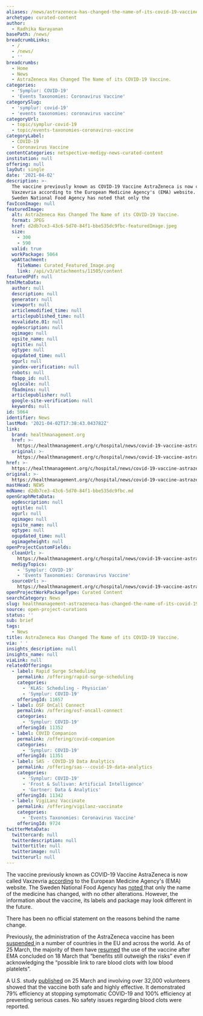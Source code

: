 ```yaml
---
aliases: /news/astrazeneca-has-changed-the-name-of-its-covid-19-vaccine
archetype: curated-content
author:
  - Radhika Narayanan
basePath: /news/
breadcrumbLinks:
  - /
  - /news/
  - ''
breadcrumbs:
  - Home
  - News
  - AstraZeneca Has Changed The Name of its COVID-19 Vaccine.
categories:
  - 'Symplur: COVID-19'
  - 'Events Taxonomies: Coronavirus Vaccine'
categorySlug:
  - 'symplur: covid-19'
  - 'events taxonomies: coronavirus vaccine'
categoryUrl:
  - topic/symplur-covid-19
  - topic/events-taxonomies-coronavirus-vaccine
categoryLabel:
  - COVID-19
  - Coronavirus Vaccine
contentCategories: netspective-medigy-news-curated-content
institution: null
offering: null
layOut: single
date: '2021-04-02'
description: >-
  The vaccine previously known as COVID-19 Vaccine AstraZeneca is now called
  Vaxzevria according to the European Medicine Agency's (EMA) website. The
  Sweden National Food Agency has noted that only the 
favIconImage: null
featuredImage:
  alt: AstraZeneca Has Changed The Name of its COVID-19 Vaccine.
  format: JPEG
  href: d2db7ce3-43c6-5d70-84f1-bbe535dc9fbc-featuredImage.jpeg
  size:
    - 300
    - 590
  valid: true
  workPackage: 5064
  wpAttachment:
    fileName: Curated_Featured_Image.png
    link: /api/v3/attachments/11505/content
featuredPdf: null
htmlMetaData:
  author: null
  description: null
  generator: null
  viewport: null
  articlemodified_time: null
  articlepublished_time: null
  msvalidate.01: null
  ogdescription: null
  ogimage: null
  ogsite_name: null
  ogtitle: null
  ogtype: null
  ogupdated_time: null
  ogurl: null
  yandex-verification: null
  robots: null
  fbapp_id: null
  oglocale: null
  fbadmins: null
  articlepublisher: null
  google-site-verification: null
  keywords: null
id: 5064
identifier: News
lastMod: '2021-04-02T17:38:43.043782Z'
link:
  brand: healthmanagement.org
  href: >-
    https://healthmanagement.org/c/hospital/news/covid-19-vaccine-astrazeneca-no-more
  original: >-
    https://healthmanagement.org/c/hospital/news/covid-19-vaccine-astrazeneca-no-more
href: >-
  https://healthmanagement.org/c/hospital/news/covid-19-vaccine-astrazeneca-no-more
original: >-
  https://healthmanagement.org/c/hospital/news/covid-19-vaccine-astrazeneca-no-more
mastHead: NEWS
mdName: d2db7ce3-43c6-5d70-84f1-bbe535dc9fbc.md
openGraphMetaData:
  ogdescription: null
  ogtitle: null
  ogurl: null
  ogimage: null
  ogsite_name: null
  ogtype: null
  ogupdated_time: null
  ogimageheight: null
openProjectCustomFields:
  cleanUrl: >-
    https://healthmanagement.org/c/hospital/news/covid-19-vaccine-astrazeneca-no-more
  medigyTopics:
    - 'Symplur: COVID-19'
    - 'Events Taxonomies: Coronavirus Vaccine'
  sourceUrl: >-
    https://healthmanagement.org/c/hospital/news/covid-19-vaccine-astrazeneca-no-more
openProjectWorkPackageType: Curated Content
searchCategory: News
slug: healthmanagement-astrazeneca-has-changed-the-name-of-its-covid-19-vaccine
source: open-project-curations
status: ''
sub: brief
tags:
  - News
title: AstraZeneca Has Changed The Name of its COVID-19 Vaccine.
via: ' '
insights_description: null
insights_name: null
viaLink: null
relatedOfferings:
  - label: Rapid Surge Scheduling
    permalink: /offering/rapid-surge-scheduling
    categories:
      - 'KLAS: Scheduling - Physician'
      - 'Symplur: COVID-19'
    offeringId: 11657
  - label: OSF OnCall Connect
    permalink: /offering/osf-oncall-connect
    categories:
      - 'Symplur: COVID-19'
    offeringId: 11352
  - label: COVID Companion
    permalink: /offering/covid-companion
    categories:
      - 'Symplur: COVID-19'
    offeringId: 11351
  - label: SAS - COVID-19 Data Analytics
    permalink: /offering/sas---covid-19-data-analytics
    categories:
      - 'Symplur: COVID-19'
      - 'Frost & Sullivan: Artificial Intelligence'
      - 'Gartner: Data & Analytics'
    offeringId: 11342
  - label: VigiLanz Vaccinate
    permalink: /offering/vigilanz-vaccinate
    categories:
      - 'Events Taxonomies: Coronavirus Vaccine'
    offeringId: 9724
twitterMetaData:
  twittercard: null
  twitterdescription: null
  twittertitle: null
  twitterimage: null
  twitterurl: null
---
```

<p>The vaccine previously known as COVID-19 Vaccine AstraZeneca is now called Vaxzevria <a href="https://www.ema.europa.eu/en/medicines/human/EPAR/vaxzevria-previously-covid-19-vaccine-astrazeneca">according</a> to the European Medicine Agency's (EMA) website. The Sweden National Food Agency has <a href="https://www.lakemedelsverket.se/sv/nyheter/astra-zenecas-vaccin-byter-namn-till-vaxzevria">noted </a>that only the name of the medicine has changed, with no other alterations. However, the information about the vaccine, its labels and package may look different in the future.</p><p>There has been no official statement on the reasons behind the name change.</p><p>Previously, the administration of the AstraZeneca vaccine has been <a href="https://healthmanagement.org/c/hospital/news/perfect-storm-for-astrazeneca-covid-19-vaccine-in-eu">suspended </a>in a number of countries in the EU and across the world. As of 25 March, the majority of them have <a href="https://www.reuters.com/article/health-coronavirus-astrazeneca-vaccine-idUSL1N2LN1K3">resumed</a> the use of the vaccine after EMA concluded on 18 March that “benefits still outweigh the risks” even if acknowledging the “possible link to rare blood clots with low blood platelets”.</p><p>A U.S. study <a href="https://www.ema.europa.eu/en/news/covid-19-vaccine-astrazeneca-update-ongoing-evaluation-blood-clot-cases">published</a> on 25 March and involving over 32,000 volunteers showed that the vaccine both safe and highly effective. It demonstrated<strong> </strong>79% efficiency at stopping symptomatic COVID-19 and 100% efficiency at preventing serious cases. No safety issues regarding blood clots were reported.</p>